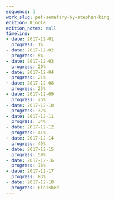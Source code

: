 ```yaml
---
sequence: 1
work_slug: pet-sematary-by-stephen-king
edition: Kindle
edition_notes: null
timeline:
- date: 2017-12-01
  progress: 1%
- date: 2017-12-02
  progress: 5%
- date: 2017-12-03
  progress: 20%
- date: 2017-12-04
  progress: 21%
- date: 2017-12-08
  progress: 25%
- date: 2017-12-09
  progress: 26%
- date: 2017-12-10
  progress: 32%
- date: 2017-12-11
  progress: 34%
- date: 2017-12-12
  progress: 41%
- date: 2017-12-14
  progress: 49%
- date: 2017-12-15
  progress: 59%
- date: 2017-12-16
  progress: 76%
- date: 2017-12-17
  progress: 83%
- date: 2017-12-18
  progress: Finished
---
```



